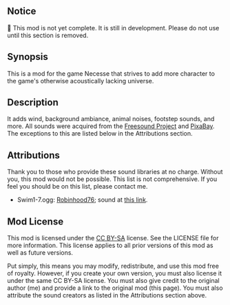 ## Notice
🔔 This mod is not yet complete. It is still in development. Please do not use until this section is removed.

## Synopsis
This is a mod for the game Necesse that strives to add more character to the game's otherwise acoustically lacking universe.

## Description
It adds wind, background ambiance, animal noises, footstep sounds, and more. All sounds were acquired from the [Freesound Project](https://freesound.org/) and [PixaBay](https://pixabay.com/). The exceptions to this are listed below in the Attributions section.

## Attributions
Thank you to those who provide these sound libraries at no charge. Without you, this mod would not be possible. This list is not comprehensive. If you feel you should be on this list, please contact me.
- Swim1-7.ogg: [Robinhood76](https://freesound.org/people/Robinhood76/); sound at [this link](https://freesound.org/people/Robinhood76/sounds/317067/). 

## Mod License
This mod is licensed under the [CC BY-SA](https://wiki.creativecommons.org/wiki/ShareAlike_interpretation) license. See the LICENSE file for more information. This license applies to all prior versions of this mod as well as future versions.

Put simply, this means you may modify, redistribute, and use this mod free of royalty. However, if you create your own version, you must also license it under the same CC BY-SA license.
You must also give credit to the original author (me) and provide a link to the original mod (this page). You must also attribute the sound creators as listed in the Attributions section above.